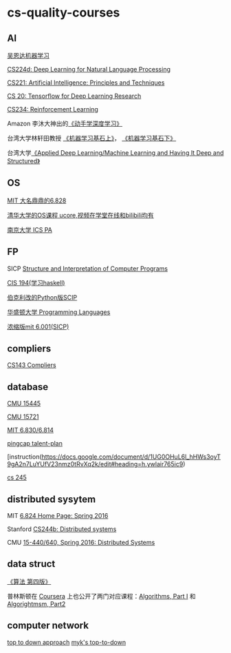 # cs-quality-courses

## AI

[吴恩达机器学习](<https://www.coursera.org/learn/machine-learning>)

[CS224d: Deep Learning for Natural Language Processing](http://cs224d.stanford.edu/syllabus.html)

[CS221: Artificial Intelligence: Principles and Techniques](<http://web.stanford.edu/class/cs221/>)

[CS 20: Tensorflow for Deep Learning Research](<https://web.stanford.edu/class/cs20si/syllabus.html>)

[CS234: Reinforcement Learning](<http://web.stanford.edu/class/cs234/schedule.html>)

Amazon 李沐大神出的[《动手学深度学习》](https://link.zhihu.com/?target=https%3A//discuss.gluon.ai/t/topic/753)

台湾大学林轩田教授 [《机器学习基石上》](https://link.zhihu.com/?target=https%3A//www.coursera.org/learn/ntumlone-mathematicalfoundations)， [《机器学习基石下》](https://link.zhihu.com/?target=https%3A//www.coursera.org/learn/ntumlone-algorithmicfoundations)

台湾大学[《Applied Deep Learning/Machine Learning and Having It Deep and Structured》](https://link.zhihu.com/?target=https%3A//www.csie.ntu.edu.tw/~yvchen/f106-adl/syllabus.html)

## OS

[MIT 大名鼎鼎的6.828](<https://pdos.csail.mit.edu/6.828/2018/schedule.html>)

[清华大学的OS课程 ucore,视频在学堂在线和bilibili均有](<http://os.cs.tsinghua.edu.cn/oscourse/OS2017spring#A.2Bi.2F56C4nGmJE->)

[南京大学 ICS PA](<https://nju-ics.gitbooks.io/ics2017-programming-assignment/content/2.2.html>)

## FP

SICP [Structure and Interpretation of Computer Programs](https://link.zhihu.com/?target=http%3A//book.douban.com/subject/1451622/)

[CIS 194(学习haskell)](<https://www.seas.upenn.edu/~cis194/spring13/lectures.html>)

[伯克利改的Python版SCIP](<https://cs61a.org/>)

[华盛顿大学 Programming Languages](<https://www.coursera.org/lecture/programming-languages/welcome-and-some-course-mechanics-3dedE>)

[浓缩版mit 6.001(SICP)](http://web.mit.edu/alexmv/6.037/)

## compliers

[CS143 Compliers](<http://web.stanford.edu/class/cs143/index2018.html>)

## database

[CMU 15445](https://15445.courses.cs.cmu.edu/fall2019/#)

[CMU 15721](https://15721.courses.cs.cmu.edu/spring2019/)

[MIT 6.830/6.814](<http://db.lcs.mit.edu/6.830/sched.php>)

[pingcap talent-plan](https://zhuanlan.zhihu.com/p/61340679)   

[instruction(https://docs.google.com/document/d/1UG0OHuL6l_hHWs3oyT9gA2n7LuYUfV23nmz0tRvXq2k/edit#heading=h.ywlair765ic9)

[cs 245](http://web.stanford.edu/class/cs245/#schedule)

## distributed sysytem

MIT
[6.824 Home Page: Spring 2016](https://link.zhihu.com/?target=https%3A//pdos.csail.mit.edu/6.824/)

Stanford
[CS244b: Distributed systems](https://link.zhihu.com/?target=http%3A//www.scs.stanford.edu/14au-cs244b/)

CMU
[15-440/640, Spring 2016: Distributed Systems](https://link.zhihu.com/?target=http%3A//www.cs.cmu.edu/~15-440/)


## data struct

[《算法 第四版》](https://link.zhihu.com/?target=https%3A//algs4.cs.princeton.edu/home/)

普林斯顿在 [Coursera](https://link.zhihu.com/?target=https%3A//www.coursera.org/) 上也公开了两门对应课程：[Algorithms, Part I](https://link.zhihu.com/?target=https%3A//www.coursera.org/learn/algorithms-part1) 和 [Algorightmsm, Part2](https://link.zhihu.com/?target=https%3A//www.coursera.org/learn/algorithms-part2)

## computer network

[top to down approach](http://uniteng.com/wiki/doku.php?id=classlog:computer_networks)
[myk's top-to-down](https://github.com/moranzcw/Computer-Networking-A-Top-Down-Approach-NOTES)
